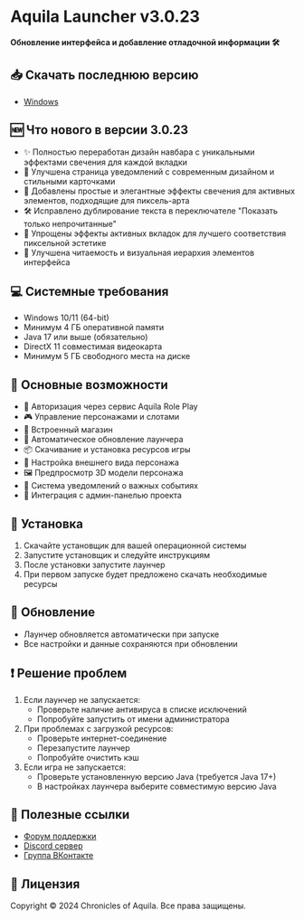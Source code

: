 # Aquila Launcher v3.0.23

**Обновление интерфейса и добавление отладочной информации 🛠️**
## 📥 Скачать последнюю версию
- [Windows](https://github.com/Chronicles-of-Aquila/launcher-releases/releases/download/v3.0.3/Aquila-Launcher-Setup-3.0.3.exe)

## 🆕 Что нового в версии 3.0.23
- ✨ Полностью переработан дизайн навбара с уникальными эффектами свечения для каждой вкладки
- 🎉 Улучшена страница уведомлений с современным дизайном и стильными карточками
- 🎨 Добавлены простые и элегантные эффекты свечения для активных элементов, подходящие для пиксель-арта
- 🛠️ Исправлено дублирование текста в переключателе "Показать только непрочитанные"
- 🎯 Упрощены эффекты активных вкладок для лучшего соответствия пиксельной эстетике
- 📱 Улучшена читаемость и визуальная иерархия элементов интерфейса

## 💻 Системные требования
- Windows 10/11 (64-bit)
- Минимум 4 ГБ оперативной памяти
- Java 17 или выше (обязательно)
- DirectX 11 совместимая видеокарта
- Минимум 5 ГБ свободного места на диске

## 🚀 Основные возможности
- 🔐 Авторизация через сервис Aquila Role Play
- 🎮 Управление персонажами и слотами
- 🛒 Встроенный магазин
- 🔄 Автоматическое обновление лаунчера
- 📦 Скачивание и установка ресурсов игры
- 🎨 Настройка внешнего вида персонажа
- 🖼️ Предпросмотр 3D модели персонажа
- 🔔 Система уведомлений о важных событиях
- 📱 Интеграция с админ-панелью проекта

## 📝 Установка
1. Скачайте установщик для вашей операционной системы
2. Запустите установщик и следуйте инструкциям
3. После установки запустите лаунчер
4. При первом запуске будет предложено скачать необходимые ресурсы

## 🔄 Обновление
- Лаунчер обновляется автоматически при запуске
- Все настройки и данные сохраняются при обновлении

## ❗ Решение проблем
1. Если лаунчер не запускается:
   - Проверьте наличие антивируса в списке исключений
   - Попробуйте запустить от имени администратора
2. При проблемах с загрузкой ресурсов:
   - Проверьте интернет-соединение
   - Перезапустите лаунчер
   - Попробуйте очистить кэш
3. Если игра не запускается:
   - Проверьте установленную версию Java (требуется Java 17+)
   - В настройках лаунчера выберите совместимую версию Java

## 🔗 Полезные ссылки
- [Форум поддержки](https://forum.aquilarp.com/index.php#tehniceskij-razdel.28)
- [Discord сервер](https://discord.gg/fwVcsbB3QS)
- [Группа ВКонтакте](https://vk.com/sooncominng)

## 📜 Лицензия
Copyright © 2024 Chronicles of Aquila. Все права защищены. 
